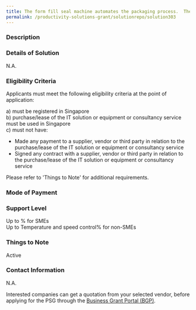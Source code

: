 ```yaml
---
title: The form fill seal machine automates the packaging process.  The product (e.g. noodles, flour) is placed at the hopper. It will funnel the product into the plastic packaging and heat seal the pack.  The machine allows for quick and accurate filling in a manufacturing line. It is recommended for the form fill seal machine to have a touch panel interface and integrated printer for production information so as to allow smooth operation
permalink: /productivity-solutions-grant/solutionrepo/solution303
---
```


### Description



### Details of Solution

N.A.

### Eligibility Criteria

Applicants must meet the following eligibility criteria at the point of application:

a) must be registered in Singapore <br>
b) purchase/lease of the IT solution or equipment or consultancy service must be used in Singapore <br>
c) must not have:
- Made any payment to a supplier, vendor or third party in relation to the purchase/lease of the IT solution or equipment or consultancy service
- Signed any contract with a supplier, vendor or third party in relation to the purchase/lease of the IT solution or equipment or consultancy service

Please refer to 'Things to Note' for additional requirements.

### Mode of Payment


### Support Level
Up to % for SMEs <br>
Up to Temperature and speed control% for non-SMEs

### Things to Note
Active

### Contact Information
N.A.

Interested companies can get a quotation from your selected vendor, before applying for the PSG through the <a target='_blank' rel='noopener' href='https://www.businessgrants.gov.sg/'>Business Grant Portal (BGP)</a>.
